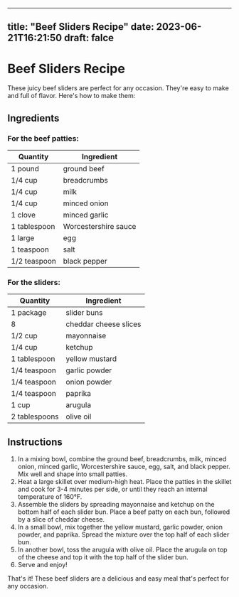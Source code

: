 
---
title: "Beef Sliders Recipe"
date: 2023-06-21T16:21:50
draft: falce
---

# Beef Sliders Recipe

These juicy beef sliders are perfect for any occasion. They're easy to make and full of flavor. Here's how to make them:

## Ingredients

### For the beef patties:
| Quantity | Ingredient |
|----------|------------|
|1 pound| ground beef|
|1/4 cup| breadcrumbs|
|1/4 cup| milk|
|1/4 cup| minced onion|
|1 clove| minced garlic|
|1 tablespoon| Worcestershire sauce|
|1 large| egg|
|1 teaspoon| salt|
|1/2 teaspoon| black pepper|

### For the sliders:
| Quantity | Ingredient |
|----------|------------|
|1 package| slider buns|
|8| cheddar cheese slices|
|1/2 cup| mayonnaise |
|1/4 cup| ketchup|
|1 tablespoon| yellow mustard|
|1/4 teaspoon| garlic powder|
|1/4 teaspoon| onion powder|
|1/4 teaspoon| paprika|
|1 cup| arugula|
| 2 tablespoons| olive oil |

## Instructions

1. In a mixing bowl, combine the ground beef, breadcrumbs, milk, minced onion, minced garlic, Worcestershire sauce, egg, salt, and black pepper. Mix well and shape into small patties.
2. Heat a large skillet over medium-high heat. Place the patties in the skillet and cook for 3-4 minutes per side, or until they reach an internal temperature of 160°F.
3. Assemble the sliders by spreading mayonnaise and ketchup on the bottom half of each slider bun. Place a beef patty on each bun, followed by a slice of cheddar cheese.
4. In a small bowl, mix together the yellow mustard, garlic powder, onion powder, and paprika. Spread the mixture over the top half of each slider bun.
5. In another bowl, toss the arugula with olive oil. Place the arugula on top of the cheese and top it with the top half of the slider bun.
6. Serve and enjoy!

That's it! These beef sliders are a delicious and easy meal that's perfect for any occasion.
